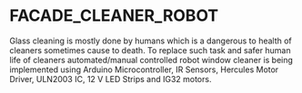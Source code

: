 # FACADE_CLEANER_ROBOT
Glass cleaning is mostly done by humans which is a dangerous to health of cleaners sometimes cause to death. To replace such task and safer human life of cleaners automated/manual controlled robot window cleaner is being implemented using Arduino Microcontroller, IR Sensors, Hercules Motor Driver, ULN2003 IC, 12 V LED Strips and IG32 motors.
